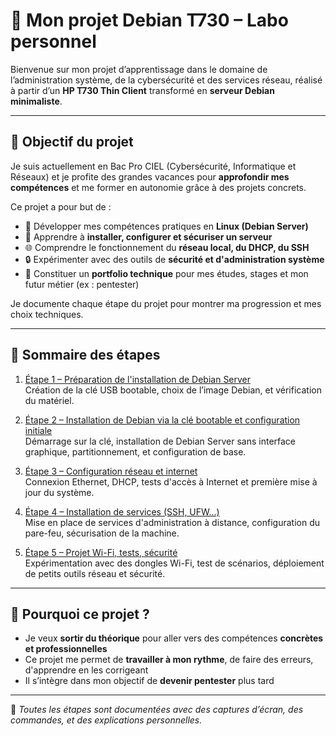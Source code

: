 # 📘 Mon projet Debian T730 – Labo personnel

Bienvenue sur mon projet d’apprentissage dans le domaine de l’administration système, de la cybersécurité et des services réseau, réalisé à partir d’un **HP T730 Thin Client** transformé en **serveur Debian minimaliste**.

---

## 🎯 Objectif du projet

Je suis actuellement en Bac Pro CIEL (Cybersécurité, Informatique et Réseaux) et je profite des grandes vacances pour **approfondir mes compétences** et me former en autonomie grâce à des projets concrets.

Ce projet a pour but de :

- 🧠 Développer mes compétences pratiques en **Linux (Debian Server)**  
- 🔧 Apprendre à **installer, configurer et sécuriser un serveur**  
- 🌐 Comprendre le fonctionnement du **réseau local, du DHCP, du SSH**  
- 🔒 Expérimenter avec des outils de **sécurité et d'administration système**
- 🚀 Constituer un **portfolio technique** pour mes études, stages et mon futur métier (ex : pentester)

Je documente chaque étape du projet pour montrer ma progression et mes choix techniques.

---

## 📂 Sommaire des étapes

1. [Étape 1 – Préparation de l'installation de Debian Server](./01-preparation.md)  
   Création de la clé USB bootable, choix de l’image Debian, et vérification du matériel.

2. [Étape 2 – Installation de Debian via la clé bootable et configuration initiale
](./02-installation.md)  
   Démarrage sur la clé, installation de Debian Server sans interface graphique, partitionnement, et configuration de base.

3. [Étape 3 – Configuration réseau et internet](./03-reseau.md)  
   Connexion Ethernet, DHCP, tests d'accès à Internet et première mise à jour du système.

4. [Étape 4 – Installation de services (SSH, UFW...)](./04-services.md)  
   Mise en place de services d'administration à distance, configuration du pare-feu, sécurisation de la machine.

5. [Étape 5 – Projet Wi-Fi, tests, sécurité](./05-wifi.md)  
   Expérimentation avec des dongles Wi-Fi, test de scénarios, déploiement de petits outils réseau et sécurité.

---

## 💼 Pourquoi ce projet ?

- Je veux **sortir du théorique** pour aller vers des compétences **concrètes et professionnelles**
- Ce projet me permet de **travailler à mon rythme**, de faire des erreurs, d'apprendre en les corrigeant
- Il s’intègre dans mon objectif de **devenir pentester** plus tard

---

📌 *Toutes les étapes sont documentées avec des captures d’écran, des commandes, et des explications personnelles.*

